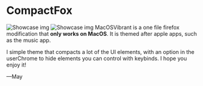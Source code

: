 # CompactFox

![Showcase img](https://raw.githubusercontent.com/Tnings/CompactFox/main/Images/CompactFox%20Dark.png)
![Showcase img](https://raw.githubusercontent.com/Tnings/CompactFox/main/Images/CompactFox%20Light.png)
MacOSVibrant is a one file firefox modification that **only works on MacOS**. It is themed after apple apps, such as the music app. <br />

I simple theme that compacts a lot of the UI elements, with an option in the userChrome to hide elements you can control with keybinds. I hope you enjoy it!

—May
